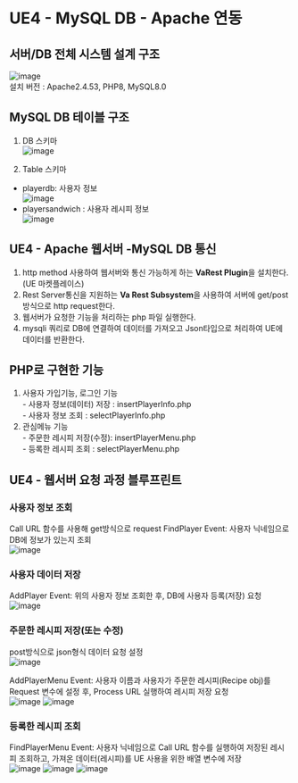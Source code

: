# UE4 - MySQL DB - Apache 연동

## 서버/DB 전체 시스템 설계 구조
![image](https://user-images.githubusercontent.com/60374155/220970378-30bf1878-fa81-4b49-be1d-55162a6464dc.png) <br>
설치 버전 : Apache2.4.53, PHP8, MySQL8.0 <br>

## MySQL DB 테이블 구조
1. DB 스키마 <br>
![image](https://user-images.githubusercontent.com/60374155/220973950-8c136f40-c037-4d47-acb3-c9e6b3d6e947.png) 

2. Table 스키마 <br>
- playerdb: 사용자 정보 <br>
![image](https://user-images.githubusercontent.com/60374155/220974031-55bb1422-653a-4f49-82cd-4f761acc68e6.png)
- playersandwich : 사용자 레시피 정보 <br>
![image](https://user-images.githubusercontent.com/60374155/220974279-e346d050-dd68-4952-92fe-601fd4cb0655.png)

## UE4 - Apache 웹서버 -MySQL DB 통신
1. http method 사용하여 웹서버와 통신 가능하게 하는 <strong>VaRest Plugin</strong>을 설치한다.(UE 마켓플레이스) <br>
2. Rest Server통신을 지원하는 <strong>Va Rest Subsystem</strong>을 사용하여 서버에 get/post 방식으로 http request한다. <br>
3. 웹서버가 요청한 기능을 처리하는 php 파일 실행한다.
4. mysqli 쿼리로 DB에 연결하여 데이터를 가져오고 Json타입으로 처리하여 UE에 데이터를 반환한다. <br>

## PHP로 구현한 기능
1. 사용자 가입기능, 로그인 기능 <br> - 사용자 정보(데이터) 저장 : insertPlayerInfo.php <br> - 사용자 정보 조회 : selectPlayerInfo.php
2. 관심메뉴 기능 <br> - 주문한 레시피 저장(수정): insertPlayerMenu.php <br> - 등록한 레시피 조회 : selectPlayerMenu.php

## UE4 - 웹서버 요청 과정 블루프린트
### 사용자 정보 조회 ###
Call URL 함수를 사용해 get방식으로 request
FindPlayer Event: 사용자 닉네임으로 DB에 정보가 있는지 조회 <br>
![image](https://user-images.githubusercontent.com/60374155/221089404-4b1e6d9f-83a7-4900-80b2-42d2feec3be2.png)

### 사용자 데이터 저장 ###
AddPlayer Event: 위의 사용자 정보 조회한 후, DB에 사용자 등록(저장) 요청<br>
![image](https://user-images.githubusercontent.com/60374155/221091762-28da751d-db4a-4737-978f-ba2fd18d8198.png)

### 주문한 레시피 저장(또는 수정) ###
post방식으로 json형식 데이터 요청 설정 <br>
![image](https://user-images.githubusercontent.com/60374155/221343268-95bdf9d4-30cc-43c7-a59b-d6dea98f9525.png)

AddPlayerMenu Event: 사용자 이름과 사용자가 주문한 레시피(Recipe obj)를 Request 변수에 설정 후, Process URL 실행하여 레시피 저장 요청<br>
![image](https://user-images.githubusercontent.com/60374155/221332319-acc50500-0709-45b8-9e36-09c436f1501e.png)
![image](https://user-images.githubusercontent.com/60374155/221332326-99e2761f-9e84-4ff7-b15d-9507b2511cda.png)

### 등록한 레시피 조회 ###
FindPlayerMenu Event: 사용자 닉네임으로 Call URL 함수를 실행하여 저장된 레시피 조회하고, 가져온 데이터(레시피)를 UE 사용을 위한 배열 변수에 저장 <br>
![image](https://user-images.githubusercontent.com/60374155/221332742-cba76a5c-9533-4b43-b2a4-bceca7f3f21a.png)
![image](https://user-images.githubusercontent.com/60374155/221332771-78e23aac-d92e-43f3-99bf-9742dc87ae3e.png)
![image](https://user-images.githubusercontent.com/60374155/221335466-06d88037-21d2-485d-a05c-b30d6ce99639.png)


